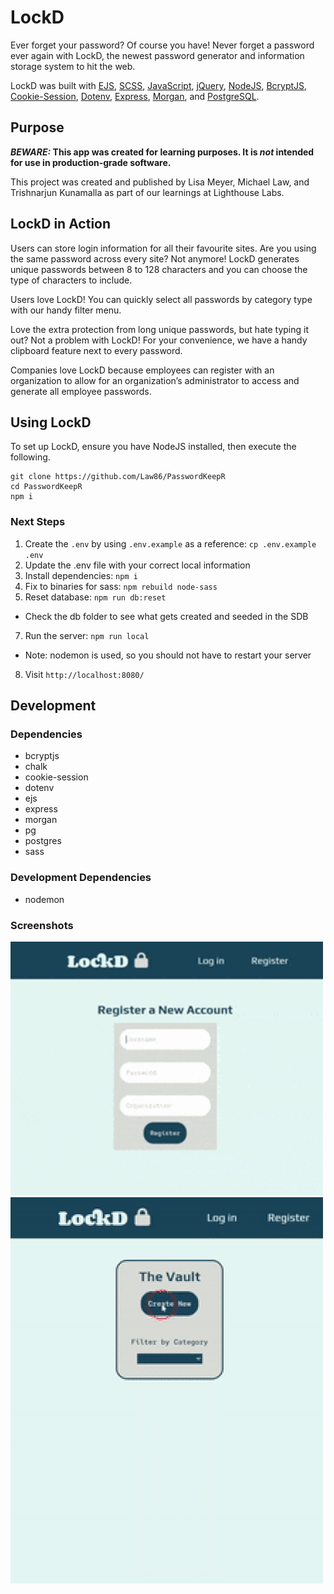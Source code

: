# LockD

Ever forget your password? Of course you have! Never forget a password ever again with LockD, the newest password generator and information storage system to hit the web.

LockD was built with [EJS](https://ejs.co/), [SCSS](https://sass-lang.com/documentation/syntax), [JavaScript](https://www.javascript.com/), [jQuery](https://jquery.com/), [NodeJS](https://nodejs.dev/), [BcryptJS](https://www.npmjs.com/package/bcryptjs), [Cookie-Session](https://www.npmjs.com/package/cookie-session), [Dotenv](https://www.npmjs.com/package/dotenv), [Express](https://expressjs.com/), [Morgan](https://www.npmjs.com/package/morgan), and [PostgreSQL](https://www.npmjs.com/package/pg).

## Purpose

**_BEWARE:_ This app was created for learning purposes. It is _not_ intended for use in production-grade software.**

This project was created and published by Lisa Meyer, Michael Law, and Trishnarjun Kunamalla as part of our learnings at Lighthouse Labs.

## LockD in Action

Users can store login information for all their favourite sites. Are you using the same password across every site? Not anymore! LockD generates unique passwords between 8 to 128 characters and you can choose the type of characters to include.

Users love LockD! You can quickly select all passwords by category type with our handy filter menu.

Love the extra protection from long unique passwords, but hate typing it out? Not a problem with LockD! For your convenience, we have a handy clipboard feature next to every password.

Companies love LockD because employees can register with an organization to allow for an organization’s administrator to access and generate all employee passwords.

## Using LockD

To set up LockD, ensure you have NodeJS installed, then execute the following.

```
git clone https://github.com/Law86/PasswordKeepR
cd PasswordKeepR
npm i
```

### Next Steps

1. Create the `.env` by using `.env.example` as a reference: `cp .env.example .env`
2. Update the .env file with your correct local information
3. Install dependencies: `npm i`
4. Fix to binaries for sass: `npm rebuild node-sass`
5. Reset database: `npm run db:reset`

- Check the db folder to see what gets created and seeded in the SDB

7. Run the server: `npm run local`

- Note: nodemon is used, so you should not have to restart your server

8. Visit `http://localhost:8080/`

## Development

### Dependencies

- bcryptjs
- chalk
- cookie-session
- dotenv
- ejs
- express
- morgan
- pg
- postgres
- sass

### Development Dependencies

- nodemon

### Screenshots

!["Registration"](https://github.com/Law86/PasswordKeepR/blob/master/public/images/register-gif.gif)
!["Creating New Password"](https://github.com/Law86/PasswordKeepR/blob/master/public/images/newpass-gif.gif)
